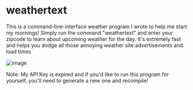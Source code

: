 # weathertext
This is a command-line-interface weather program I wrote to help me start my mornings! Simply run the command "weathertext" and enter your zipcode to learn about upcoming weather for the day. It's extremely fast and helps you dodge all those annoying weather site advertisements and load times

![image](https://github.com/user-attachments/assets/3273146b-0773-4a80-b0d5-7157af68d974)

Note: My API Key is expired and if you'd like to run this program for yourself, you'll need to generate a new one and recompile!

